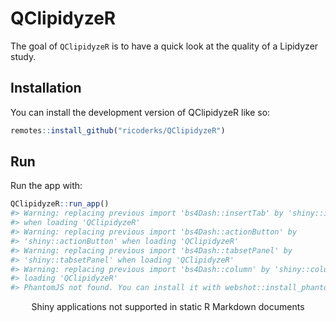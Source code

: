 
<!-- README.md is generated from README.Rmd. Please edit that file -->

# QClipidyzeR

<!-- badges: start -->
<!-- badges: end -->

The goal of `QClipidyzeR` is to have a quick look at the quality of a
Lipidyzer study.

## Installation

You can install the development version of QClipidyzeR like so:

``` r
remotes::install_github("ricoderks/QClipidyzeR")
```

## Run

Run the app with:

``` r
QClipidyzeR::run_app()
#> Warning: replacing previous import 'bs4Dash::insertTab' by 'shiny::insertTab'
#> when loading 'QClipidyzeR'
#> Warning: replacing previous import 'bs4Dash::actionButton' by
#> 'shiny::actionButton' when loading 'QClipidyzeR'
#> Warning: replacing previous import 'bs4Dash::tabsetPanel' by
#> 'shiny::tabsetPanel' when loading 'QClipidyzeR'
#> Warning: replacing previous import 'bs4Dash::column' by 'shiny::column' when
#> loading 'QClipidyzeR'
#> PhantomJS not found. You can install it with webshot::install_phantomjs(). If it is installed, please make sure the phantomjs executable can be found via the PATH variable.
```

<div style="width: 100% ; height: 400px ; text-align: center; box-sizing: border-box; -moz-box-sizing: border-box; -webkit-box-sizing: border-box;" class="muted well">Shiny applications not supported in static R Markdown documents</div>
